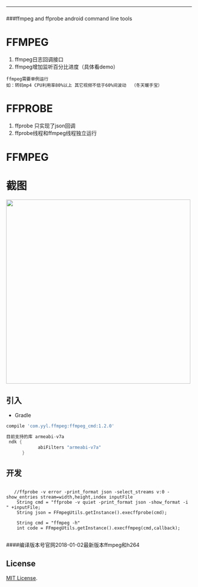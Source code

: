 ----
###
###ffmpeg and ffprobe android command line tools

# FFMPEG
1. ffmpeg日志回调接口
2. ffmpeg增加监听百分比进度（具体看demo）
```
ffmpeg需要单例运行  
如：转码mp4 CPU利用率80%以上 其它视频不低于60%间波动  （冬天暖手宝）
```
# FFPROBE
1. ffprobe 只实现了json回调 
2. ffprobe线程和ffmpeg线程独立运行
# FFMPEG 


# 截图

<image src="./img/222.gif" width="500px"/>

## 引入
* Gradle
```groovy
compile 'com.yyl.ffmpeg:ffmpeg_cmd:1.2.0'

目前支持的库 armeabi-v7a
 ndk {
            abiFilters "armeabi-v7a"
      }
```
## 开发
```
    
   //ffprobe -v error -print_format json -select_streams v:0 -show_entries stream=width,height,index inputFile
    String cmd = "ffprobe -v quiet -print_format json -show_format -i " +inputFile;
    String json = FFmpegUtils.getInstance().execffprobe(cmd);
  
    String cmd = "ffmpeg -h"
    int code = FFmpegUtils.getInstance().execffmpeg(cmd,callback);
    
```

####编译版本号官网2018-01-02最新版本ffmpeg和h264

## License
[MIT License](https://opensource.org/licenses/MIT).
